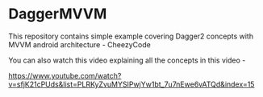 # DaggerMVVM

This repository contains simple example covering Dagger2 concepts with MVVM android architecture - CheezyCode

You can also watch this video explaining all the concepts in this video - 

https://www.youtube.com/watch?v=sfjK21cPUds&list=PLRKyZvuMYSIPwjYw1bt_7u7nEwe6vATQd&index=15
